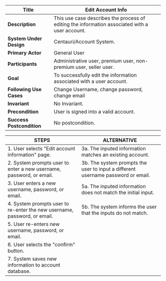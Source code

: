 

|Title |   Edit Account Info      |
|---------|---------|
|**Description**|     This use case describes the process of editing the information associated with a user account.       |
|**System Under Design**|     Centauri/Account System.        |
|**Primary Actor**|     General User        |
|**Participants**|     Administrative user, premium user, non-premium user, seller user.      |
|**Goal**|     To successfully edit the information associated with a user account.        |
|**Following Use Cases**|     Change Username, change password, change email        |
|**Invariant**|     No Invariant.      |
|**Precondition**|     User is signed into a valid account.       |
|**Success Postcondition**|     No postcondition.     |


|**STEPS**|**ALTERNATIVE**|
|---------|---------|
| 1. User selects "Edit account information" page.     | 3a. The inputed information matches an existing account.        |
| 2. System prompts user to enter a new username, password, or email.      | 3b. The system prompts the user to input a different username password or email.        |
| 3. User enters a new username, password, or email.     | 5a. The inputed information does not match the initial input.        |
| 4. System prompts user to re-enter the new username, password, or email.     | 5b. The system informs the user that the inputs do not match.        |
| 5. User re-enters new username, password, or email.     |         |
| 6. User selects the "confirm" button.     |         |
| 7. System saves new information to account database.     |         |
